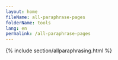 ```yaml
---
layout: home
fileName: all-paraphrase-pages
folderName: tools
lang: en
permalink: /all-paraphrase-pages
---
```

{% include section/allparaphrasing.html %}